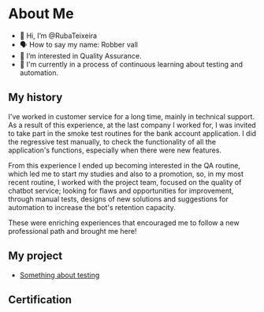 # About Me
- 👋 Hi, I’m @RubaTeixeira
- 🗣️ How to say my name: Robber vall
- 👀 I’m interested in Quality Assurance.
- 🌱 I'm currently in a process of continuous learning about testing and automation.

## My history
I've worked in customer service for a long time, mainly in technical support. As a result of this experience, at the last company I worked for, I was invited to take part in the smoke test routines for the bank account application. I did the regressive test manually, to check the functionality of all the application's functions, especially when there were new features.

From this experience I ended up becoming interested in the QA routine, which led me to start my studies and also to a promotion, so, in my most recent routine, I worked with the project team, focused on the quality of chatbot service; looking for flaws and opportunities for improvement, through manual tests, designs of new solutions and suggestions for automation to increase the bot's retention capacity.

These were enriching experiences that encouraged me to follow a new professional path and brought me here! 

## My project
- [Something about testing](https://github.com/RubaTeixeira/Something-about-testing)

## Certification
